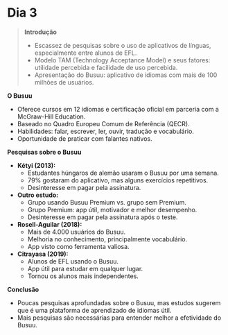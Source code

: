 # Dia 3

> **Introdução**
>
> * Escassez de pesquisas sobre o uso de aplicativos de línguas, especialmente entre alunos de EFL.
> * Modelo TAM (Technology Acceptance Model) e seus fatores: utilidade percebida e facilidade de uso percebida.
> * Apresentação do Busuu: aplicativo de idiomas com mais de 100 milhões de usuários.

**O Busuu**

* Oferece cursos em 12 idiomas e certificação oficial em parceria com a McGraw-Hill Education.
* Baseado no Quadro Europeu Comum de Referência (QECR).
* Habilidades: falar, escrever, ler, ouvir, tradução e vocabulário.
* Oportunidade de praticar com falantes nativos.

**Pesquisas sobre o Busuu**

* **Kétyi (2013):**
    * Estudantes húngaros de alemão usaram o Busuu por uma semana.
    * 79% gostaram do aplicativo, mas alguns exercícios repetitivos.
    * Desinteresse em pagar pela assinatura.
* **Outro estudo:**
    * Grupo usando Busuu Premium vs. grupo sem Premium.
    * Grupo Premium: app útil, motivador e melhor desempenho.
    * Desinteresse em pagar pela assinatura após o teste.
* **Rosell-Aguilar (2018):**
    * Mais de 4.000 usuários do Busuu.
    * Melhoria no conhecimento, principalmente vocabulário.
    * App visto como ferramenta valiosa.
* **Citrayasa (2019):**
    * Alunos de EFL usando o Busuu.
    * App útil para estudar em qualquer lugar.
    * Tornou os alunos mais independentes.

**Conclusão**

* Poucas pesquisas aprofundadas sobre o Busuu, mas estudos sugerem que é uma plataforma de aprendizado de idiomas útil.
* Mais pesquisas são necessárias para entender melhor a efetividade do Busuu.
